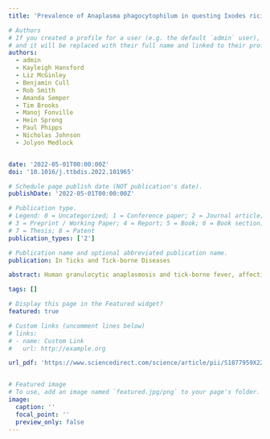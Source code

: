 ```yaml
---
title: 'Prevalence of Anaplasma phagocytophilum in questing Ixodes ricinus nymphs across twenty recreational areas in England and Wales'

# Authors
# If you created a profile for a user (e.g. the default `admin` user), write the username (folder name) here
# and it will be replaced with their full name and linked to their profile.
authors:
  - admin
  - Kayleigh Hansford
  - Liz McGinley
  - Benjamin Cull
  - Rob Smith 
  - Amanda Semper 
  - Tim Brooks
  - Manoj Fonville
  - Hein Sprong
  - Paul Phipps
  - Nicholas Johnson
  - Jolyon Medlock


date: '2022-05-01T00:00:00Z'
doi: '10.1016/j.ttbdis.2022.101965'

# Schedule page publish date (NOT publication's date).
publishDate: '2022-05-01T00:00:00Z'

# Publication type.
# Legend: 0 = Uncategorized; 1 = Conference paper; 2 = Journal article;
# 3 = Preprint / Working Paper; 4 = Report; 5 = Book; 6 = Book section;
# 7 = Thesis; 8 = Patent
publication_types: ['2']

# Publication name and optional abbreviated publication name.
publication: In Ticks and Tick-borne Diseases

abstract: Human granulocytic anaplasmosis and tick-borne fever, affecting livestock, are diseases caused by an infection with the bacterium *Anaplasma* *phagocytophilum*. Its transmission dynamics between vertebrate hosts and ticks remain largely unknown and the potential impact on public health in the United Kingdom is unclear. This study aimed to assess the distribution and estimate the prevalence of *A*. *phagocytophilum* in questing *Ixodes* *ricinus* at recreational locations across England and Wales over six years. An additional objective was to investigate possible associations between prevalence, habitat and presence of ruminant hosts. *Ixodes* *ricinus* ticks were collected each spring at twenty recreational locations across England and Wales for five years. Nymphs were tested for infection with *A*. *phagocytophilum* by detection of bacterial genome in DNA extracts, targeting the msp2 gene locus. Positive samples were further investigated for the presence of different ecotypes based on the GroEL region. Northern England had a higher overall prevalence compared to Southern England and the presence of sheep was associated with higher *A*. *phagocytophilum* prevalence. There was also a negative correlation with the prevalence of *Borrelia* *burgdorferi* s.l. (causing Lyme borreliosis). When investigating the diversity of *A*. *phagocytophilum*, ecotype I accounted for the majority of samples. Our study presents an overview of *A*. *phagocytophilum* prevalence in questing *I*. *ricinus* in recreational areas across England and Wales and discusses the potential public and veterinary health relevance. 

tags: []

# Display this page in the Featured widget?
featured: true

# Custom links (uncomment lines below)
# links:
# - name: Custom Link
#   url: http://example.org

url_pdf: 'https://www.sciencedirect.com/science/article/pii/S1877959X2200070X'


# Featured image
# To use, add an image named `featured.jpg/png` to your page's folder.
image:
  caption: ''
  focal_point: ''
  preview_only: false
---
```

